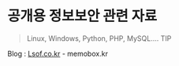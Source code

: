# 공개용 정보보안 관련 자료
> Linux, Windows, Python, PHP, MySQL.... TIP

Blog : [Lsof.co.kr](http://www.lsof.co.kr) - memobox.kr

